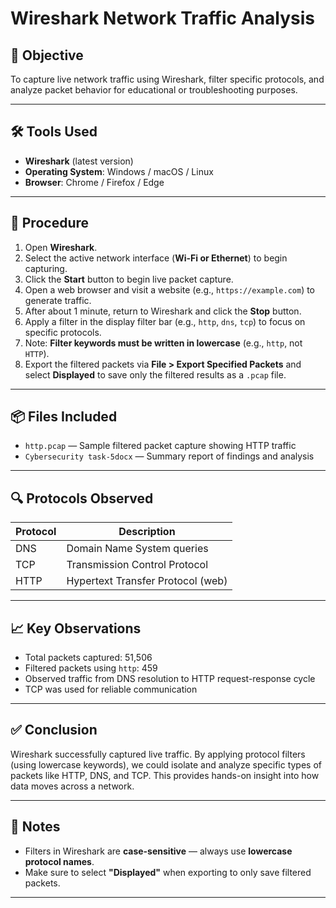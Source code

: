 # Wireshark Network Traffic Analysis

## 📌 Objective
To capture live network traffic using Wireshark, filter specific protocols, and analyze packet behavior for educational or troubleshooting purposes.

---

## 🛠️ Tools Used
- **Wireshark** (latest version)
- **Operating System**: Windows / macOS / Linux
- **Browser**: Chrome / Firefox / Edge

---

## 🔄 Procedure

1. Open **Wireshark**.
2. Select the active network interface (**Wi-Fi or Ethernet**) to begin capturing.
3. Click the **Start** button to begin live packet capture.
4. Open a web browser and visit a website (e.g., `https://example.com`) to generate traffic.
5. After about 1 minute, return to Wireshark and click the **Stop** button.
6. Apply a filter in the display filter bar (e.g., `http`, `dns`, `tcp`) to focus on specific protocols.
7. Note: **Filter keywords must be written in lowercase** (e.g., `http`, not `HTTP`).
8. Export the filtered packets via **File > Export Specified Packets** and select **Displayed** to save only the filtered results as a `.pcap` file.

---

## 📦 Files Included

- `http.pcap` — Sample filtered packet capture showing HTTP traffic
- `Cybersecurity task-5docx` — Summary report of findings and analysis

---

## 🔍 Protocols Observed

| Protocol | Description                        |
|----------|------------------------------------|
| DNS      | Domain Name System queries         |
| TCP      | Transmission Control Protocol      |
| HTTP     | Hypertext Transfer Protocol (web)  |

---

## 📈 Key Observations

- Total packets captured: 51,506  
- Filtered packets using `http`: 459  
- Observed traffic from DNS resolution to HTTP request-response cycle
- TCP was used for reliable communication

---

## ✅ Conclusion

Wireshark successfully captured live traffic. By applying protocol filters (using lowercase keywords), we could isolate and analyze specific types of packets like HTTP, DNS, and TCP. This provides hands-on insight into how data moves across a network.

---

## 📌 Notes

- Filters in Wireshark are **case-sensitive** — always use **lowercase protocol names**.
- Make sure to select **"Displayed"** when exporting to only save filtered packets.

---

